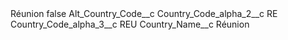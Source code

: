 <?xml version="1.0" encoding="UTF-8"?>
<CustomMetadata xmlns="http://soap.sforce.com/2006/04/metadata" xmlns:xsi="http://www.w3.org/2001/XMLSchema-instance" xmlns:xsd="http://www.w3.org/2001/XMLSchema">
    <label>Réunion</label>
    <protected>false</protected>
    <values>
        <field>Alt_Country_Code__c</field>
        <value xsi:nil="true"/>
    </values>
    <values>
        <field>Country_Code_alpha_2__c</field>
        <value xsi:type="xsd:string">RE</value>
    </values>
    <values>
        <field>Country_Code_alpha_3__c</field>
        <value xsi:type="xsd:string">REU</value>
    </values>
    <values>
        <field>Country_Name__c</field>
        <value xsi:type="xsd:string">Réunion</value>
    </values>
</CustomMetadata>
